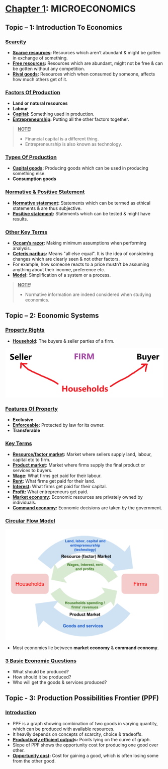# <u>Chapter 1</u>: MICROECONOMICS





## **Topic – 1: Introduction To Economics**

### <u>Scarcity</u>

- **<u>Scarce resources</u>:** Resources which aren’t abundant &
  might be gotten in exchange of something.
- **<u>Free resources</u>:** Resources which are abundant, might
  not be free & can be gotten without any competition.
- **<u>Rival goods</u>:** Resources which when consumed by someone,
  affects how much others get of it.


### <u>Factors Of Production</u>

- **Land or natural resources**
- **Labour**
- **<u>Capital</u>:** Something used in production.
- **<u>Entrepreneurship</u>:** Putting all the other factors together.

> **<u>NOTE</u>!**
> - Financial capital is a different thing.
> - Entrepreneurship is also known as technology.


### <u>Types Of Production</u>

- **<u>Capital goods</u>:** Producing goods which can be used in
  producing something else.
- **Consumption goods**


### <u>Normative & Positive Statement</u>

- **<u>Normative statement</u>:** Statements which can be termed as
  ethical statements & are thus subjective.
- **<u>Positive statement</u>:** Statements which can be tested &
  might have results.


### <u>Other Key Terms</u>

- **<u>Occam’s razor</u>:** Making minimum assumptions when
  performing analysis.
- **<u>Ceteris paribus</u>:** Means "all else equal". It is the idea
  of considering changes which are clearly seen & not other factors.
- For example, how someone reacts to a price mustn’t be assuming
  anything about their income, preference etc.
- **<u>Model</u>:** Simplification of a system or a process.

> **<u>NOTE</u>!**
> - Normative information are indeed considered when studying
economics.


## **Topic – 2: Economic Systems**

### <u>Property Rights</u>

- **<u>Household</u>:** The buyers & seller parties of a firm.

![Households](./media/image1.png)


### <u>Features Of Property</u>

- **Exclusive**
- **<u>Enforceable</u>:** Protected by law for its owner.
- **Transferable**


### <u>Key Terms</u>

- **<u>Resource/factor market</u>:** Market where sellers supply
  land, labour, capital etc to firm.
- **<u>Product market</u>:** Market where firms supply the final
  product or services to buyers.
- **<u>Wage</u>:** What firms get paid for their labour.
- **<u>Rent</u>:** What firms get paid for their land.
- **<u>Interest</u>:** What firms get paid for their capital.
- **<u>Profit</u>:** What entrepreneurs get paid.
- **<u>Market economy</u>:** Economic resources are privately owned
  by individuals.
- **<u>Command economy</u>:** Economic decisions are taken by the
  government.


### <u>Circular Flow Model</u>

![Circular flow model](./media/image2.png)

- Most economies lie between **market economy** & **command economy**.


### <u>3 Basic Economic Questions</u>

- What should be produced?
- How should it be produced?
- Who will get the goods & services produced?



## **Topic - 3: Production Possibilities Frontier (PPF)**

### <u>Introduction</u>

- PPF is a graph showing combination of two goods in varying quantity, which can be produced with available resources.
- It heavily depends on concepts of scarcity, choice & tradeoffs.
- **<u>Productively efficient output</u>s:** Points lying on the curve of graph.
- Slope of PPF shows the opportunity cost for producing one good over other.
- **<u>Opportunity cost</u>:** Cost for gaining a good, which is often losing some from the other good.
